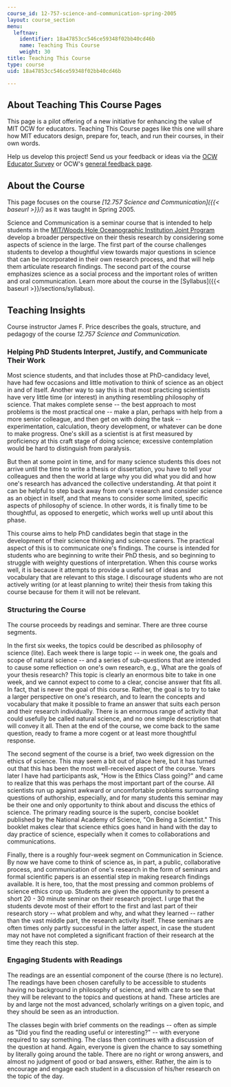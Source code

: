```yaml
---
course_id: 12-757-science-and-communication-spring-2005
layout: course_section
menu:
  leftnav:
    identifier: 18a47853cc546ce59348f02bb40cd46b
    name: Teaching This Course
    weight: 30
title: Teaching This Course
type: course
uid: 18a47853cc546ce59348f02bb40cd46b

---
```


About Teaching This Course Pages
--------------------------------

This page is a pilot offering of a new initiative for enhancing the value of MIT OCW for educators. Teaching This Course pages like this one will share how MIT educators design, prepare for, teach, and run their courses, in their own words.

Help us develop this project! Send us your feedback or ideas via the [OCW Educator Survey](http://www.surveymonkey.com/s/BDHXZQ7) or OCW's [general feedback page](/jsp/feedback.jsp).

About the Course
----------------

This page focuses on the course _[12.757 Science and Communication]({{< baseurl >}}/)_ as it was taught in Spring 2005.

Science and Communication is a seminar course that is intended to help students in the [MIT/Woods Hole Oceanographic Institution Joint Program](http://mit.whoi.edu/) develop a broader perspective on their thesis research by considering some aspects of science in the large. The first part of the course challenges students to develop a thoughtful view towards major questions in science that can be incorporated in their own research process, and that will help them articulate research findings. The second part of the course emphasizes science as a social process and the important roles of written and oral communication. Learn more about the course in the [Syllabus]({{< baseurl >}}/sections/syllabus).

Teaching Insights
-----------------

Course instructor James F. Price describes the goals, structure, and pedagogy of the course _12.757 Science and Communication._

### Helping PhD Students Interpret, Justify, and Communicate Their Work

Most science students, and that includes those at PhD-candidacy level, have had few occasions and little motivation to think of science as an object in and of itself. Another way to say this is that most practicing scientists have very little time (or interest) in anything resembling philosophy of science. That makes complete sense -- the best approach to most problems is the most practical one -- make a plan, perhaps with help from a more senior colleague, and then get on with doing the task -- experimentation, calculation, theory development, or whatever can be done to make progress. One's skill as a scientist is at first measured by proficiency at this craft stage of doing science; excessive contemplation would be hard to distinguish from paralysis.

But then at some point in time, and for many science students this does not arrive until the time to write a thesis or dissertation, you have to tell your colleagues and then the world at large why you did what you did and how one's research has advanced the collective understanding. At that point it can be helpful to step back away from one's research and consider science as an object in itself, and that means to consider some limited, specific aspects of philosophy of science. In other words, it is finally time to be thoughtful, as opposed to energetic, which works well up until about this phase.

This course aims to help PhD candidates begin that stage in the development of their science thinking and science careers. The practical aspect of this is to communicate one's findings. The course is intended for students who are beginning to write their PhD thesis, and so beginning to struggle with weighty questions of interpretation. When this course works well, it is because it attempts to provide a useful set of ideas and vocabulary that are relevant to this stage. I discourage students who are not actively writing (or at least planning to write) their thesis from taking this course because for them it will not be relevant.

### Structuring the Course

The course proceeds by readings and seminar. There are three course segments.

In the first six weeks, the topics could be described as philosophy of science (lite). Each week there is large topic -- in week one, the goals and scope of natural science -- and a series of sub-questions that are intended to cause some reflection on one's own research, e.g., What are the goals of your thesis research? This topic is clearly an enormous bite to take in one week, and we cannot expect to come to a clear, concise answer that fits all. In fact, that is never the goal of this course. Rather, the goal is to try to take a larger perspective on one's research, and to learn the concepts and vocabulary that make it possible to frame an answer that suits each person and their research individually. There is an enormous range of activity that could usefully be called natural science, and no one simple description that will convey it all. Then at the end of the course, we come back to the same question, ready to frame a more cogent or at least more thoughtful response.

The second segment of the course is a brief, two week digression on the ethics of science. This may seem a bit out of place here, but it has turned out that this has been the most well-received aspect of the course. Years later I have had participants ask, "How is the Ethics Class going?" and came to realize that this was perhaps the most important part of the course. All scientists run up against awkward or uncomfortable problems surrounding questions of authorship, especially, and for many students this seminar may be their one and only opportunity to think about and discuss the ethics of science. The primary reading source is the superb, concise booklet published by the National Academy of Science, "On Being a Scientist." This booklet makes clear that science ethics goes hand in hand with the day to day practice of science, especially when it comes to collaborations and communications.

Finally, there is a roughly four-week segment on Communication in Science. By now we have come to think of science as, in part, a public, collaborative process, and communication of one's research in the form of seminars and formal scientific papers is an essential step in making research findings available. It is here, too, that the most pressing and common problems of science ethics crop up. Students are given the opportunity to present a short 20 - 30 minute seminar on their research project. I urge that the students devote most of their effort to the first and last part of their research story -- what problem and why, and what they learned -- rather than the vast middle part, the research activity itself. These seminars are often times only partly successful in the latter aspect, in case the student may not have not completed a significant fraction of their research at the time they reach this step.

### Engaging Students with Readings

The readings are an essential component of the course (there is no lecture). The readings have been chosen carefully to be accessible to students having no background in philosophy of science, and with care to see that they will be relevant to the topics and questions at hand. These articles are by and large not the most advanced, scholarly writings on a given topic, and they should be seen as an introduction.

The classes begin with brief comments on the readings -- often as simple as "Did you find the reading useful or interesting?" -- with everyone required to say something. The class then continues with a discussion of the question at hand. Again, everyone is given the chance to say something by literally going around the table. There are no right or wrong answers, and almost no judgment of good or bad answers, either. Rather, the aim is to encourage and engage each student in a discussion of his/her research on the topic of the day.